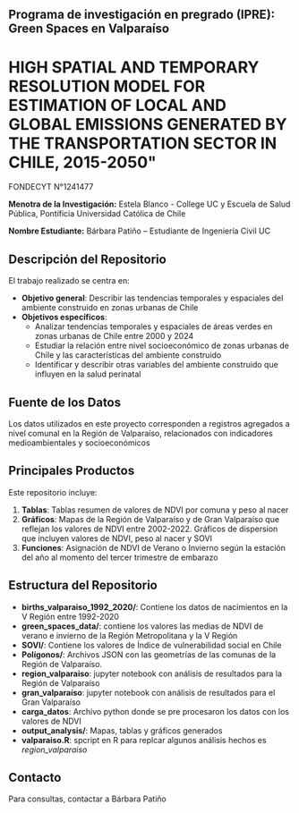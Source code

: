 ## Programa de investigación en pregrado (IPRE): Green Spaces en Valparaíso

# HIGH SPATIAL AND TEMPORARY RESOLUTION MODEL FOR ESTIMATION OF LOCAL AND GLOBAL EMISSIONS GENERATED BY THE TRANSPORTATION SECTOR IN CHILE, 2015-2050"
FONDECYT N°1241477

**Menotra de la Investigación:** Estela Blanco  - College UC y Escuela de Salud Pública, Pontificia Universidad Católica de Chile

**Nombre Estudiante:** Bárbara Patiño – Estudiante de Ingeniería Civil UC

## Descripción del Repositorio

El trabajo realizado se centra en:
- **Objetivo general**: Describir las tendencias temporales y espaciales del ambiente construido en zonas urbanas de Chile 
- **Objetivos específicos**:
    * Analizar tendencias temporales y espaciales de áreas verdes en zonas urbanas de Chile entre 2000 y 2024 
    * Estudiar la relación entre nivel socioeconómico de zonas urbanas de Chile y las características del ambiente construido
    * Identificar y describir otras variables del ambiente construido que influyen en la salud perinatal 

 
## Fuente de los Datos
Los datos utilizados en este proyecto corresponden a registros agregados a nivel comunal en la Región de Valparaíso, relacionados con indicadores medioambientales y socioeconómicos

## Principales Productos
Este repositorio incluye:
1. **Tablas**: Tablas resumen de valores de NDVI por comuna y peso al nacer
2. **Gráficos**: Mapas de la Región de Valparaíso y de Gran Valparaíso que reflejan los valores de NDVI entre 2002-2022. Gráficos de dispersion que incluyen valores de NDVI, peso al nacer y SOVI
3. **Funciones**: Asignación de NDVI de Verano o Invierno según la estación del año al momento del tercer trimestre de embarazo

## Estructura del Repositorio
* **births_valparaiso_1992_2020/**: Contiene los datos de nacimientos en la V Región entre 1992-2020
* **green_spaces_data/**: contiene los valores las medias de NDVI de verano e invierno de la Región Metropolitana y la V Región
* **SOVI/**: Contiene los valores de Índice de vulnerabilidad social en Chile 
* **Polígonos/**: Archivos JSON con las geometrías de las comunas de la Región de Valparaíso.
* **region_valparaiso**: jupyter notebook con análisis de resultados para la Región de Valparaíso
* **gran_valparaíso**: jupyter notebook con análisis de resultados para el Gran Valparaíso
* **carga_datos**: Archivo python donde se pre procesaron los datos con los valores de NDVI
* **output_analysis/**: Mapas, tablas y gráficos generados
* **valparaiso.R**: spcript en R para replcar algunos análisis hechos es _region_valparaiso_

## Contacto
Para consultas, contactar a Bárbara Patiño